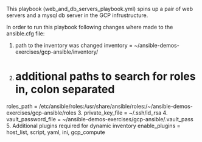 This playbook (web_and_db_servers_playbook.yml) spins up a pair of web servers and a mysql db server in the GCP infrustructure.

In order to run this playbook following changes where made to the ansible.cfg file:
1. path to the inventory was changed
inventory = ~/ansible-demos-exercises/gcp-ansible/inventory/
2. # additional paths to search for roles in, colon separated
roles_path = /etc/ansible/roles:/usr/share/ansible/roles:/~/ansible-demos-exercises/gcp-ansible/roles
3. private_key_file = ~/.ssh/id_rsa
4. vault_password_file = ~/ansible-demos-exercises/gcp-ansible/.vault_pass
5. Additional plugins required for dynamic inventory
enable_plugins = host_list, script, yaml, ini, gcp_compute
